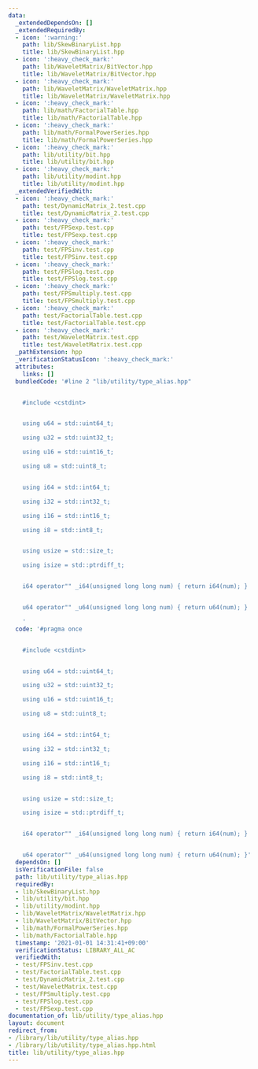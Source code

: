 ```yaml
---
data:
  _extendedDependsOn: []
  _extendedRequiredBy:
  - icon: ':warning:'
    path: lib/SkewBinaryList.hpp
    title: lib/SkewBinaryList.hpp
  - icon: ':heavy_check_mark:'
    path: lib/WaveletMatrix/BitVector.hpp
    title: lib/WaveletMatrix/BitVector.hpp
  - icon: ':heavy_check_mark:'
    path: lib/WaveletMatrix/WaveletMatrix.hpp
    title: lib/WaveletMatrix/WaveletMatrix.hpp
  - icon: ':heavy_check_mark:'
    path: lib/math/FactorialTable.hpp
    title: lib/math/FactorialTable.hpp
  - icon: ':heavy_check_mark:'
    path: lib/math/FormalPowerSeries.hpp
    title: lib/math/FormalPowerSeries.hpp
  - icon: ':heavy_check_mark:'
    path: lib/utility/bit.hpp
    title: lib/utility/bit.hpp
  - icon: ':heavy_check_mark:'
    path: lib/utility/modint.hpp
    title: lib/utility/modint.hpp
  _extendedVerifiedWith:
  - icon: ':heavy_check_mark:'
    path: test/DynamicMatrix_2.test.cpp
    title: test/DynamicMatrix_2.test.cpp
  - icon: ':heavy_check_mark:'
    path: test/FPSexp.test.cpp
    title: test/FPSexp.test.cpp
  - icon: ':heavy_check_mark:'
    path: test/FPSinv.test.cpp
    title: test/FPSinv.test.cpp
  - icon: ':heavy_check_mark:'
    path: test/FPSlog.test.cpp
    title: test/FPSlog.test.cpp
  - icon: ':heavy_check_mark:'
    path: test/FPSmultiply.test.cpp
    title: test/FPSmultiply.test.cpp
  - icon: ':heavy_check_mark:'
    path: test/FactorialTable.test.cpp
    title: test/FactorialTable.test.cpp
  - icon: ':heavy_check_mark:'
    path: test/WaveletMatrix.test.cpp
    title: test/WaveletMatrix.test.cpp
  _pathExtension: hpp
  _verificationStatusIcon: ':heavy_check_mark:'
  attributes:
    links: []
  bundledCode: '#line 2 "lib/utility/type_alias.hpp"


    #include <cstdint>


    using u64 = std::uint64_t;

    using u32 = std::uint32_t;

    using u16 = std::uint16_t;

    using u8 = std::uint8_t;


    using i64 = std::int64_t;

    using i32 = std::int32_t;

    using i16 = std::int16_t;

    using i8 = std::int8_t;


    using usize = std::size_t;

    using isize = std::ptrdiff_t;


    i64 operator"" _i64(unsigned long long num) { return i64(num); }


    u64 operator"" _u64(unsigned long long num) { return u64(num); }

    '
  code: '#pragma once


    #include <cstdint>


    using u64 = std::uint64_t;

    using u32 = std::uint32_t;

    using u16 = std::uint16_t;

    using u8 = std::uint8_t;


    using i64 = std::int64_t;

    using i32 = std::int32_t;

    using i16 = std::int16_t;

    using i8 = std::int8_t;


    using usize = std::size_t;

    using isize = std::ptrdiff_t;


    i64 operator"" _i64(unsigned long long num) { return i64(num); }


    u64 operator"" _u64(unsigned long long num) { return u64(num); }'
  dependsOn: []
  isVerificationFile: false
  path: lib/utility/type_alias.hpp
  requiredBy:
  - lib/SkewBinaryList.hpp
  - lib/utility/bit.hpp
  - lib/utility/modint.hpp
  - lib/WaveletMatrix/WaveletMatrix.hpp
  - lib/WaveletMatrix/BitVector.hpp
  - lib/math/FormalPowerSeries.hpp
  - lib/math/FactorialTable.hpp
  timestamp: '2021-01-01 14:31:41+09:00'
  verificationStatus: LIBRARY_ALL_AC
  verifiedWith:
  - test/FPSinv.test.cpp
  - test/FactorialTable.test.cpp
  - test/DynamicMatrix_2.test.cpp
  - test/WaveletMatrix.test.cpp
  - test/FPSmultiply.test.cpp
  - test/FPSlog.test.cpp
  - test/FPSexp.test.cpp
documentation_of: lib/utility/type_alias.hpp
layout: document
redirect_from:
- /library/lib/utility/type_alias.hpp
- /library/lib/utility/type_alias.hpp.html
title: lib/utility/type_alias.hpp
---
```

